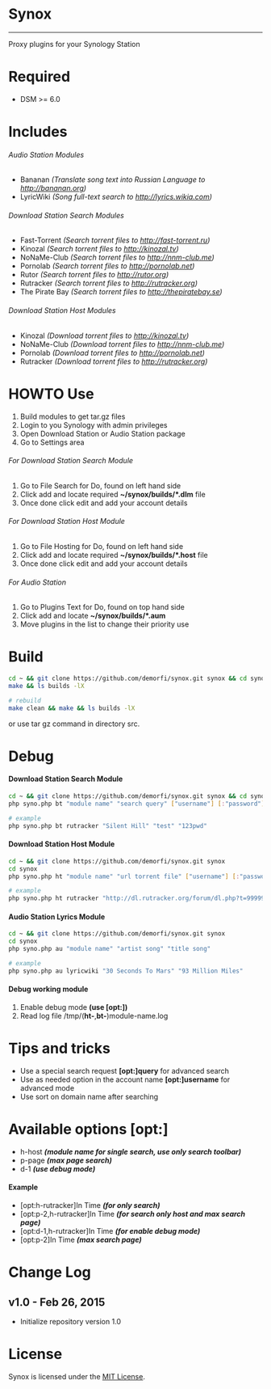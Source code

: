 # Synox
-------
Proxy plugins for your Synology Station

Required
========
* DSM >= 6.0

Includes
========
###### Audio Station Modules
* Bananan *(Translate song text into Russian Language to http://bananan.org)*
* LyricWiki *(Song full-text search to http://lyrics.wikia.com)*

###### Download Station Search Modules
* Fast-Torrent *(Search torrent files to http://fast-torrent.ru)*
* Kinozal *(Search torrent files to http://kinozal.tv)*
* NoNaMe-Club *(Search torrent files to http://nnm-club.me)*
* Pornolab *(Search torrent files to http://pornolab.net)*
* Rutor *(Search torrent files to http://rutor.org)*
* Rutracker *(Search torrent files to http://rutracker.org)*
* The Pirate Bay *(Search torrent files to http://thepiratebay.se)*

###### Download Station Host Modules
* Kinozal *(Download torrent files to http://kinozal.tv)*
* NoNaMe-Club *(Download torrent files to http://nnm-club.me)*
* Pornolab *(Download torrent files to http://pornolab.net)*
* Rutracker *(Download torrent files to http://rutracker.org)*

HOWTO Use
=========
1. Build modules to get tar.gz files 
2. Login to you Synology with admin privileges
3. Open Download Station or Audio Station package
4. Go to Settings area

###### For Download Station Search Module
1. Go to File Search for Do, found on left hand side
2. Click add and locate required **~/synox/builds/*.dlm** file
3. Once done click edit and add your account details

###### For Download Station Host Module
1. Go to File Hosting for Do, found on left hand side
2. Click add and locate required **~/synox/builds/*.host** file
3. Once done click edit and add your account details

###### For Audio Station
1. Go to Plugins Text for Do, found on top hand side
2. Click add and locate **~/synox/builds/*.aum**
3. Move plugins in the list to change their priority use

Build
=====
```bash
cd ~ && git clone https://github.com/demorfi/synox.git synox && cd synox
make && ls builds -lX

# rebuild
make clean && make && ls builds -lX
```

or use tar gz command in directory src.

Debug
=====
#### Download Station Search Module
```bash
cd ~ && git clone https://github.com/demorfi/synox.git synox && cd synox
php syno.php bt "module name" "search query" ["username"] [:"password"]

# example
php syno.php bt rutracker "Silent Hill" "test" "123pwd"
```

#### Download Station Host Module
```bash
cd ~ && git clone https://github.com/demorfi/synox.git synox
cd synox
php syno.php ht "module name" "url torrent file" ["username"] [:"password"]

# example
php syno.php ht rutracker "http://dl.rutracker.org/forum/dl.php?t=9999999" "test" "123pwd"
```

#### Audio Station Lyrics Module
```bash
cd ~ && git clone https://github.com/demorfi/synox.git synox
cd synox
php syno.php au "module name" "artist song" "title song"

# example
php syno.php au lyricwiki "30 Seconds To Mars" "93 Million Miles"
```

#### Debug working module
1. Enable debug mode **(use [opt:])**
2. Read log file /tmp/(**ht-**,**bt-**)module-name.log

Tips and tricks
===============
* Use a special search request **[opt:]query** for advanced search
* Use as needed option in the account name **[opt:]username** for advanced mode
* Use sort on domain name after searching

Available options [opt:]
===============
* h-host ***(module name for single search, use only search toolbar)***
* p-page ***(max page search)***
* d-1 ***(use debug mode)***

#### Example
* [opt:h-rutracker]In Time ***(for only search)***
* [opt:p-2,h-rutracker]In Time ***(for search only host and max search page)***
* [opt:d-1,h-rutracker]In Time ***(for enable debug mode)***
* [opt:p-2]In Time ***(max search page)***

Change Log
==========
v1.0 - Feb 26, 2015
--------------------
 * Initialize repository version 1.0

License
=======
Synox is licensed under the [MIT License](http://www.opensource.org/licenses/mit-license.php).
